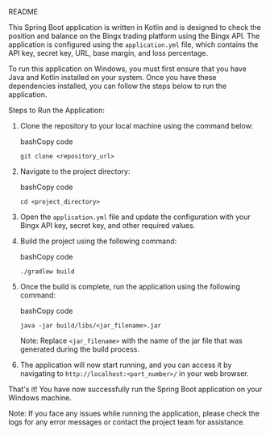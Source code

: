 README

This Spring Boot application is written in Kotlin and is designed to check the position and balance on the Bingx trading platform using the Bingx API. The application is configured using the `application.yml` file, which contains the API key, secret key, URL, base margin, and loss percentage.

To run this application on Windows, you must first ensure that you have Java and Kotlin installed on your system. Once you have these dependencies installed, you can follow the steps below to run the application.

Steps to Run the Application:

1.  Clone the repository to your local machine using the command below:
    
    bashCopy code
    
    `git clone <repository_url>`
    
2.  Navigate to the project directory:
    
    bashCopy code
    
    `cd <project_directory>`
    
3.  Open the `application.yml` file and update the configuration with your Bingx API key, secret key, and other required values.
    
4.  Build the project using the following command:
    
    bashCopy code
    
    `./gradlew build`
    
5.  Once the build is complete, run the application using the following command:
    
    bashCopy code
    
    `java -jar build/libs/<jar_filename>.jar`
    
    Note: Replace `<jar_filename>` with the name of the jar file that was generated during the build process.
    
6.  The application will now start running, and you can access it by navigating to `http://localhost:<port_number>/` in your web browser.
    

That's it! You have now successfully run the Spring Boot application on your Windows machine.

Note: If you face any issues while running the application, please check the logs for any error messages or contact the project team for assistance.
